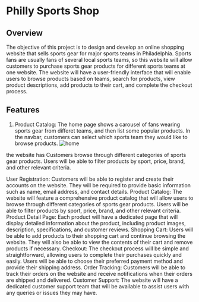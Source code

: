 # Philly Sports Shop

## Overview
The objective of this project is to design and develop an online shopping website that sells sports gear for major sports teams in Philadelphia. Sports fans are usually fans of several local sports teams, so this website will allow customers to purchase sports gear products for different sports teams at one website. The website will have a user-friendly interface that will enable users to browse products based on teams, search for products, view product descriptions, add products to their cart, and complete the checkout process.

## Features
1. Product Catalog: The home page shows a carousel of fans wearing sports gear from differet teams, and then list some popular products. In the navbar, customers can select which sports team they would like to browse products. 
![home]("./PhillySportsFan/src/main/webapp/pub/images/readme/home.png")



the website has Customers browse through different categories of sports gear products. Users will be able to filter products by sport, price, brand, and other relevant criteria.

User Registration: Customers will be able to register and create their accounts on the website. They will be required to provide basic information such as name, email address, and contact details.
Product Catalog: The website will feature a comprehensive product catalog that will allow users to browse through different categories of sports gear products. Users will be able to filter products by sport, price, brand, and other relevant criteria.
Product Detail Page: Each product will have a dedicated page that will display detailed information about the product, including product images, description, specifications, and customer reviews.
Shopping Cart: Users will be able to add products to their shopping cart and continue browsing the website. They will also be able to view the contents of their cart and remove products if necessary.
Checkout: The checkout process will be simple and straightforward, allowing users to complete their purchases quickly and easily. Users will be able to choose their preferred payment method and provide their shipping address.
Order Tracking: Customers will be able to track their orders on the website and receive notifications when their orders are shipped and delivered.
Customer Support: The website will have a dedicated customer support team that will be available to assist users with any queries or issues they may have.
